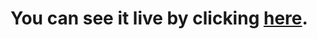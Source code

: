 # You can see it live by clicking [here](https://rockleeviu.github.io/Markdown-previewer-by-Liviu/).